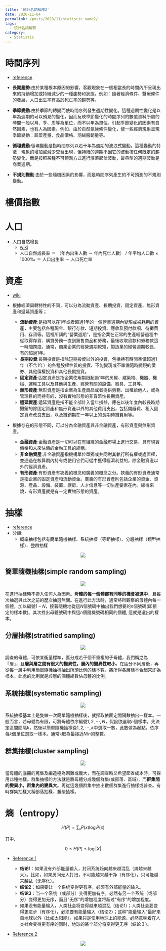 ```yaml
---
title: '統計名詞解釋2'
date: 2020-11-04
permalink: /posts/2020/11/statistic_name2/
tags:
  - 統計名詞解釋
category:
  - Statistic
---
```


# 時間序列
- [reference](https://kknews.cc/education/39zyp2o.html)
- **長期趨勢**:由於某種根本原因的影響，客觀現象在一個相當長的時間內所呈現出來的持續增加或持續減少的一種趨勢和狀態。例如：隨著經濟條件、醫療條件的發展，人口出生率有高於死亡率的趨勢等。

- **季節變動**:由於季節的轉變而使時間序列發生週期性變化。這種週期性變化是以年為週期的可以預見的變化，因而反映季節變化的時間序列的數值資料所屬的時間一般以月、季、周等為單位，而不以年為單位。引起季節變化的因素有自然因素，也有人為因素。例如，由於自然氣候條件變化，使一些經濟現象呈現季節變動：蔬菜產量、食品價格、羽絨服銷量等。

- **循環變動**:循環變動是指時間序列以若干年為週期的波浪式變動。這種變動的特徵：現象的增加或減少交替出現，但持續的週期不因它的波動按任何既定的趨勢變化，而是按照某種不可預測方式進行漲落起伏波動，最典型的週期波動是商業週期。

- **不規則變動**:由於一些隨機因素的影響，而是時間序列產生的不可預測的不規則變動。

 
# 樓價指數

# 人口

- 人口自然增長
  - [wiki](https://zh.wikipedia.org/wiki/%E4%BA%BA%E5%8F%A3%E8%87%AA%E7%84%B6%E5%A2%9E%E9%95%BF%E7%8E%87)
  - 人口自然成長率 ＝ （年內出生人數 － 年內死亡人數） / 年平均人口數 × 1000‰ ＝ 人口出生率 － 人口死亡率

# 資產
- [wiki](https://wiki.mbalib.com/zh-tw/%E8%B5%84%E4%BA%A7)
- 根據經濟周轉特性的不同，可以分為流動資產、長期投資、固定資產、無形資產和遞延資產等；
  - **流動資產**:是指可以在1年或者超過1年的一個營業週期內變現或被耗用的資產，主要包括各種現金、銀行存款、短期投資、應收及預付款項、待攤費用、存貨等。這裡所講的“營業週期”，是指企業在正常的生產經營過程中從取得存貨、購買勞務一直到銷售商品和勞務，最後收取貨款和勞務款這一時間跨度。通常，商業企業的經營週期較短，製造業的經營週期較長，有的超過1年。
  - **長期投資**:長期投資是指除短期投資以外的投資，包括持有時間準備超過1年（不含1年）的各種股權性質的投資、不能變現或不準備隨時變現的債券、其他債權投資和其他長期投資。
  - **固定資產**:固定資產是指企業使用期限超過1年的房屋、建築物、機器、機械、運輸工具以及其他與生產、經營有關的設備、器具、工具等。
  - **無形資產**:無形資產是指企業為生產商品或者提供勞務、出租給他人，或為管理目的而持有的，沒有實物形態的非貨幣性長期資產。
  - **遞延資產**:遞延資產是指不能全部計入當年損益，應在以後年度內較長時期攤銷的除固定資產和無形資產以外的其他費用支出，包括開辦費、租入固定資產改良支出，以及攤銷期在一年以上的長期待攤費用等。

- 根據存在的形態不同，可以分為金融資產與非金融資產，有形資產與無形資產。
  - **金融資產**:金融資產是一切可以在有組織的金融市場上進行交易、具有現實價格和未來估價的金融工具的總稱。
  - **非金融資產**:非金融資產指機構單位單獨或共同對其執行所有權或處置權，並通過在核算期內持有或使用它們可從中獲得經濟利益的，除金融資產以外的經濟資產。
  - **有形資產**:有形資產有狹義的概念和廣義的概念之分。狹義的有形資產通常是指企業的固定資產和流動資金。廣義的有形資產則包括企業的資金、資源、產品、設備、裝置、廠房、人才信息等一切生產要素在內。總得來說，有形資產就是有一定實物形態的資產。

# 抽樣
- [reference](https://zh.wikipedia.org/wiki/%E6%8A%BD%E6%A8%A3)
- 分類:
  - 概率抽樣包括有簡單隨機抽樣、系統抽樣（等距抽樣）、分層抽樣（類型抽樣）、整群抽樣
<div style="text-align:center" id="image1"><img src="/images/stat/ns8q7pr6pn3243878n7r4snq41rn0372.jpg" /></div>	

## 簡單隨機抽樣(simple random sampling)
<div style="text-align:center" id="image2"><img src="/images/stat/Simple_random_sampling.png" /></div>

在進行抽樣時不摻入任何人為因素。**母體的每一個體都有同等的機會被選中**，且每次抽選與此次之前的歷次抽選無關。在進行此方法時，通常將所觀察的母體內每一個體，加以編號$1-N$，接著隨機地從這$N$個號碼中抽出我們想要的$n$個號碼(即預定的樣本數)。其次找出母體號碼中與這$n$個隨機號碼相同的個體, 這就是選出的樣本。

## 分層抽樣(stratified sampling)
<div style="text-align:center" id="image3"><img src="/images/stat/Stratified_sampling.png" /></div>	

調查的母體，可依某衡量標準，區分成若干個不重複的子母體，我們稱之為『層』，且**層與層之間有很大的變異性，層內的變異性較小**。在區分不同層後，再從每一層中利用簡單隨機抽樣抽出所須比例的樣本數，將所得各層樣本合起來即為樣本。此處的比例就是該層的個體總數佔母體的比例。

## 系統抽樣(systematic sampling)
<div style="text-align:center" id="image4"><img src="/images/stat/Systematic_sampling.png" /></div>	

系統抽樣基本上是隻做一次簡單隨機抽樣後，就採取依固定間隔數抽出一樣本。一般而言，若母體為有限，可將母體依序編號$1,2,\cdots,N$，假設欲選取$n$個樣本，先決定區間間隔$k$，然後以簡單隨機抽樣從$1,2,\cdots,k$中選取一數，此數做為起點，依序每$k$個單位選取一樣本。通常k取為最接近$N/n$的整數。

## 群集抽樣(cluster sampling)
<div style="text-align:center" id="image5"><img src="/images/stat/muestreo_por_conglomerados.webp" /></div>	

當母體的底冊的蒐集及編造極為困難或龐大，而在調查時又希望節省成本時，可採用此種抽樣。群集抽樣的方法就是將母體分成幾個群集(或部落、區域)，而**群集間的變異小，群集內的變異大**。再從這幾個群集中抽出數個群集進行抽樣或普查。有時群集抽樣又稱部落抽樣、叢聚抽樣。

# 熵（entropy）

$$H(P)=\sum_x P(x) \log P(x)$$

其中, 

$$
0\leq H(P) \leq \log \vert X \vert
$$

- [Reference 1](http://www.ruanyifeng.com/blog/2013/04/entropy.html)
  - **结论1**：如果没有外部能量输入，封闭系统趋向越来越混乱（熵越来越大）。比如，如果房间无人打扫，不可能越来越干净（有序化），只可能越来越乱（无序化）。
  - **结论2**：如果要让一个系统变得更有序，必须有外部能量的输入。
  - **结论3**：当一个系统（或部分）变得更加有序，必然有另一个系统（或部分）变得更加无序，而且"无序"的增加程度将超过"有序"的增加程度。
  - 如果没有能量输入，人类社会将变得越来越混乱（结论1）；人类社会要变得更进步（有序化），必须要有能量输入（结论2）；这种"能量输入"最好来自地球以外（比如太阳能）。如果只是使用地球上的能源，必然意味着在人类社会变得更有序的同时，地球的某个部分将变得更无序（结论３）。
  
- [Reference 2](https://www.lib.must.edu.tw/catalogs/mhj/doc/MJ031013.pdf)

<div style="text-align:center" id="image6"><img src="/images/stat/entropy.png" /></div>	